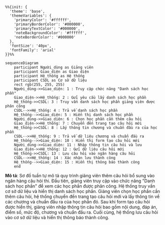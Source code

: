 ```mermaid
%%{init: {
  'theme': 'base', 
  'themeVariables': { 
    'primaryColor': '#ffffff', 
    'primaryBorderColor': '#000000', 
    'primaryTextColor': '#000000', 
    'noteBackgroundColor': '#ffffff', 
    'noteBorderColor': '#000000'
  },
  'fontSize': '40px',
  'fontFamily': 'arial'
}}%%

sequenceDiagram
    participant Người_dùng as Giảng viên
    participant Giao_diện as Giao diện
    participant Hệ_thống as Hệ thống
    participant CSDL as Cơ sở dữ liệu
    rect rgb(255, 255, 255)
    Người_dùng->>Giao_diện: 1 : Truy cập chức năng "Danh sách học phần"
    Giao_diện->>Hệ_thống: 2 : Gửi yêu cầu lấy danh sách học phần
    Hệ_thống->>CSDL: 3 : Truy vấn danh sách học phần giảng viên được phân công
    CSDL-->>Hệ_thống: 4 : Trả về danh sách học phần
    Hệ_thống-->>Giao_diện: 5 : Hiển thị danh sách học phần
    Người_dùng->>Giao_diện: 6 : Chọn học phần cần thêm câu hỏi
    Giao_diện->>Hệ_thống: 7 : Chuyển đến trang tạo câu hỏi mới
    Hệ_thống->>CSDL: 8 : Lấy thông tin chương và chuẩn đầu ra của học phần
    CSDL-->>Hệ_thống: 9 : Trả về dữ liệu chương và chuẩn đầu ra
    Hệ_thống-->>Giao_diện: 10 : Hiển thị form tạo câu hỏi mới
    Người_dùng->>Giao_diện: 11 : Nhập thông tin câu hỏi và lưu
    Giao_diện->>Hệ_thống: 12 : Gửi dữ liệu câu hỏi mới
    Hệ_thống->>CSDL: 13 : Lưu câu hỏi vào ngân hàng câu hỏi
    CSDL-->>Hệ_thống: 14 : Xác nhận lưu thành công
    Hệ_thống-->>Giao_diện: 15 : Hiển thị thông báo thành công
    end
```

**Mô tả**: Sơ đồ tuần tự mô tả quy trình giảng viên thêm câu hỏi bổ sung vào ngân hàng câu hỏi thi. Đầu tiên, giảng viên truy cập vào chức năng "Danh sách học phần" để xem các học phần được phân công. Hệ thống truy vấn cơ sở dữ liệu và hiển thị danh sách học phần. Giảng viên chọn học phần cần thêm câu hỏi, hệ thống chuyển đến trang tạo câu hỏi mới và lấy thông tin về các chương và chuẩn đầu ra của học phần đó. Sau khi form tạo câu hỏi được hiển thị, giảng viên nhập thông tin câu hỏi bao gồm nội dung, đáp án, điểm số, mức độ, chương và chuẩn đầu ra. Cuối cùng, hệ thống lưu câu hỏi vào cơ sở dữ liệu và hiển thị thông báo thành công. 